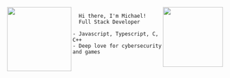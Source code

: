 

<img align="left" height="150" src="https://i.imgur.com/z61GpZU.png"/> 
 
<img align="right" height="140em" src="https://github-readme-stats.vercel.app/api/top-langs/?username=mikaws&layout=compact&langs_count=18&theme=gotham"/>

      Hi there, I'm Michael!
      Full Stack Developer
    
    - Javascript, Typescript, C, C++
    - Deep love for cybersecurity and games
